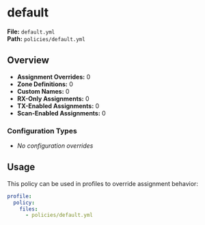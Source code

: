 # default

**File:** `default.yml`  
**Path:** `policies/default.yml`  

## Overview

- **Assignment Overrides:** 0
- **Zone Definitions:** 0
- **Custom Names:** 0
- **RX-Only Assignments:** 0
- **TX-Enabled Assignments:** 0
- **Scan-Enabled Assignments:** 0

### Configuration Types

- *No configuration overrides*

## Usage

This policy can be used in profiles to override assignment behavior:

```yaml
profile:
  policy:
    files:
      - policies/default.yml
```

